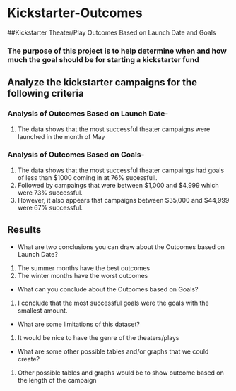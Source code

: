 # Kickstarter-Outcomes
##Kickstarter Theater/Play Outcomes Based on Launch Date and Goals
### The purpose of this project is to help determine when and how much the goal should be for starting a kickstarter fund  
## Analyze the kickstarter campaigns for the following criteria
### Analysis of Outcomes Based on Launch Date-
1. The data shows that the most successful theater campaigns were launched in the month of May	
### Analysis of Outcomes Based on Goals-
1. The data shows that the most successful theater campaings had goals of less than $1000 coming in at 76% sucessfull. 
2. Followed by campaings that were between $1,000 and $4,999 which were 73% successful. 
3. However, it also appears that campaigns between $35,000 and $44,999 were 67% successful.  
## Results
- What are two conclusions you can draw about the Outcomes based on Launch Date?
1. The summer months have the best outcomes
2. The winter months have the worst outcomes
- What can you conclude about the Outcomes based on Goals?
1. I conclude that the most successful goals were the goals with the smallest amount.   
- What are some limitations of this dataset?
1. It would be nice to have the genre of the theaters/plays
- What are some other possible tables and/or graphs that we could create?
1. Other possible tables and graphs would be to show outcome based on the length of the campaign
